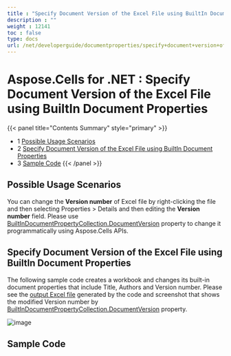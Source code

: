 ```yaml
---
title : "Specify Document Version of the Excel File using BuiltIn Document Properties" 
description : "" 
weight : 12141 
toc : false
type: docs
url: /net/developerguide/documentproperties/specify+document+version+of+the+excel+file+using+builtin+document+properties/
---
```


# Aspose.Cells for .NET : Specify Document Version of the Excel File using BuiltIn Document Properties


{{< panel title="Contents Summary" style="primary" >}}
*   1 [Possible Usage Scenarios](#possible-usage-scenarios)
*   2 [Specify Document Version of the Excel File using BuiltIn Document Properties](#specify-document-version-of-the-excel-file-using-builtin-document-properties)
*   3 [Sample Code](#sample-code)
{{< /panel >}}
 

## Possible Usage Scenarios

You can change the **Version number** of Excel file by right-clicking the file and then selecting Properties > Details and then editing the **Version number** field. Please use [BuiltInDocumentPropertyCollection.DocumentVersion](https://apireference.aspose.com/net/cells/aspose.cells.properties/builtindocumentpropertycollection/properties/documentversion) property to change it programmatically using Aspose.Cells APIs. 

## Specify Document Version of the Excel File using BuiltIn Document Properties

The following sample code creates a workbook and changes its built-in document properties that include Title, Authors and Version number. Please see the [output Excel file](https://docs2.aspose.com/cells/net/attachments/64454840/64716811.xlsx) generated by the code and screenshot that shows the modified Version number by [BuiltInDocumentPropertyCollection.DocumentVersion](https://apireference.aspose.com/net/cells/aspose.cells.properties/builtindocumentpropertycollection/properties/documentversion) property.

![image](https://docs2.aspose.com/cells/net/attachments/64454840/64716812.png)

## Sample Code

